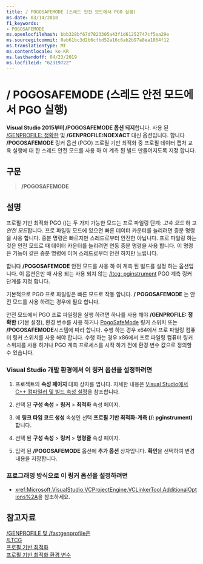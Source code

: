 ```yaml
---
title: / POGOSAFEMODE (스레드 안전 모드에서 PGO 실행)
ms.date: 03/14/2018
f1_keywords:
- POGOSAFEMODE
ms.openlocfilehash: bbb328bf67d7823305a43f1d61252747cf5ea29e
ms.sourcegitcommit: 0ab61bc3d2b6cfbd52a16c6ab2b97a8ea1864f12
ms.translationtype: MT
ms.contentlocale: ko-KR
ms.lasthandoff: 04/23/2019
ms.locfileid: "62319722"
---
```

# <a name="pogosafemode-run-pgo-in-thread-safe-mode"></a>/ POGOSAFEMODE (스레드 안전 모드에서 PGO 실행)

**Visual Studio 2015부터 /POGOSAFEMODE 옵션 되지**합니다. 사용 된 [/GENPROFILE: 정확한](genprofile-fastgenprofile-generate-profiling-instrumented-build.md) 및 **/GENPROFILE:NOEXACT** 대신 옵션입니다. 합니다 **/POGOSAFEMODE** 링커 옵션 (PGO) 프로필 기반 최적화 중 프로필 데이터 캡처 교육 실행에 대 한 스레드 안전 모드를 사용 하 여 계측 된 빌드 만들어지도록 지정 합니다.

## <a name="syntax"></a>구문

> **/POGOSAFEMODE**

## <a name="remarks"></a>설명

프로필 기반 최적화 PGO ()는 두 가지 가능한 모드는 프로 파일링 단계: *고속 모드* 하 고 *안전 모드*합니다. 프로 파일링 모드에 있으면 빠른 데이터 카운터를 늘리려면 증분 명령을 사용 합니다. 증분 명령은 빠르지만 스레드로부터 안전한 아닙니다. 프로 파일링 하는 것은 안전 모드로 때 데이터 카운터를 늘리려면 연동 증분 명령을 사용 합니다. 이 명령은 기능이 같은 증분 명령에 이며 스레드로부터 안전 하지만 느립니다.

합니다 **/POGOSAFEMODE** 안전 모드를 사용 하 여 계측 된 빌드를 설정 하는 옵션입니다. 이 옵션은만 때 사용 되는 사용 되지 않는 [/ltcg: pginstrument](ltcg-link-time-code-generation.md) PGO 계측 링커 단계를 지정 합니다.

기본적으로 PGO 프로 파일링은 빠른 모드로 작동 합니다. **/ POGOSAFEMODE** 는 안전 모드를 사용 하려는 경우에 필요 합니다.

안전 모드에서 PGO 프로 파일링을 실행 하려면 하나를 사용 해야 **/GENPROFILE: 정확한** (기본 설정), 환경 변수를 사용 하거나 [PogoSafeMode](../environment-variables-for-profile-guided-optimizations.md) 링커 스위치 또는 **/POGOSAFEMODE**시스템에 따라 합니다. 수행 하는 경우 x64에서 프로 파일링 컴퓨터 링커 스위치를 사용 해야 합니다. 수행 하는 경우 x86에서 프로 파일링 컴퓨터 링커 스위치를 사용 하거나 PGO 계측 프로세스를 시작 하기 전에 환경 변수 값으로 정의할 수 있습니다.

### <a name="to-set-this-linker-option-in-the-visual-studio-development-environment"></a>Visual Studio 개발 환경에서 이 링커 옵션을 설정하려면

1. 프로젝트의 **속성 페이지** 대화 상자를 엽니다. 자세한 내용은 [Visual Studio에서 C++ 컴파일러 및 빌드 속성 설정](../working-with-project-properties.md)을 참조합니다.

1. 선택 된 **구성 속성** > **링커** > **최적화** 속성 페이지.

1. 에 **링크 타임 코드 생성** 속성인 선택 **프로필 기반 최적화-계측 (/: pginstrument)** 합니다.

1. 선택 된 **구성 속성** > **링커** > **명령줄** 속성 페이지.

1. 입력 된 **/POGOSAFEMODE** 옵션에 **추가 옵션** 상자입니다. **확인**을 선택하여 변경 내용을 저장합니다.

### <a name="to-set-this-linker-option-programmatically"></a>프로그래밍 방식으로 이 링커 옵션을 설정하려면

- <xref:Microsoft.VisualStudio.VCProjectEngine.VCLinkerTool.AdditionalOptions%2A>을 참조하세요.

## <a name="see-also"></a>참고자료

[/GENPROFILE 및 /fastgenprofile은](genprofile-fastgenprofile-generate-profiling-instrumented-build.md)<br/>
[/LTCG](ltcg-link-time-code-generation.md)<br/>
[프로필 기반 최적화](../profile-guided-optimizations.md)<br/>
[프로필 기반 최적화 환경 변수](../environment-variables-for-profile-guided-optimizations.md)<br/>
